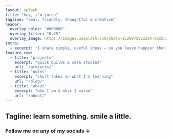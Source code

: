 ```yaml
---
layout: splash
title: "hey, i’m joren"
tagline: "real, friendly, thoughtful & creative"
header:
  overlay_color: "#000000"
  overlay_filter: "0.35"
  overlay_image: https://images.unsplash.com/photo-1520975922284-d2cb52271a8d?q=80&w=1200&auto=format&fit=crop
intro:
  - excerpt: "I share simple, useful ideas — so you leave happier than you arrived."
feature_row:
  - title: "projects"
    excerpt: "quick builds & case studies"
    url: "/projects/"
  - title: "notes"
    excerpt: "short takes on what I’m learning"
    url: "/blog/"
  - title: "about"
    excerpt: "who I am & what I value"
    url: "/about/"
---
```


**Tagline:** learn something. smile a little.
---

### Follow me on any of my socials ↓

<p align="center" style="font-size: 1.8rem;">
  <a href="https://facebook.com/joren.badendick/" target="_blank" style="margin:0 10px;"><i class="fab fa-facebook"></i></a>
  <a href="https://www.snapchat.com/add/jbadendick9" target="_blank" style="margin:0 10px;"><i class="fab fa-snapchat"></i></a>
  <a href="https://bere.al/jorenbaden" target="_blank" style="margin:0 10px;"><i class="fa-solid fa-camera-retro"></i></a>
  <a href="https://letterboxd.com/jorenbaden" target="_blank" style="margin:0 10px;"><i class="fa-solid fa-film"></i></a>
  <a href="https://linkedin.com/in/jorenbadendick" target="_blank" style="margin:0 10px;"><i class="fab fa-linkedin"></i></a>
  <a href="https://github.com/jorenbaden-prog" target="_blank" style="margin:0 10px;"><i class="fab fa-github"></i></a>
</p>
